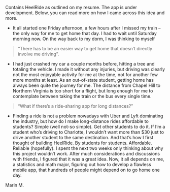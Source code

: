 Contains HeelRide as outlined on my resume. The app is under development. Below, you can read more on how I came across this idea and more. 


- It all started one Friday afternoon, a few hours after I missed my train – the only way for me to get home that day. I had to wait until Saturday morning now. On the way back to my dorm, I was thinking to myself 

>“There has to be an easier way to get home that doesn’t directly involve me driving”.

- I had just crashed my car a couple months before, hitting a tree and totaling the vehicle. I made it without any injuries, but driving was clearly not the most enjoyable activity for me at the time, not for another few more months at least. As an out-of-state student, getting home has always been quite the journey for me. The distance from Chapel Hill to Northern Virginia is too short for a flight, but long enough for me to contemplate between taking the train or the bus every single time. 
	
> “What if there’s a ride-sharing app for long distances?”

- Finding a ride is not a problem nowadays with Uber and Lyft dominating the industry, but how do I make long-distance rides affordable to students? Simple (well not-so simple). Get other students to do it. If I’m a student who’s driving to Charlotte, I wouldn’t want more than $30 just to drive another student to the same destination. And that’s how I first thought of building HeelRide. By students for students. Affordable. Reliable (hopefully). I spent the next two weeks only thinking about why this project wouldn’t work. After much considerations and discussions with friends, I figured that it was a great idea. Now, it all depends on me, a statistics and math major, figuring out how to develop a flawless mobile app, that hundreds of people might depend on to go home one day. 

Marin M.
